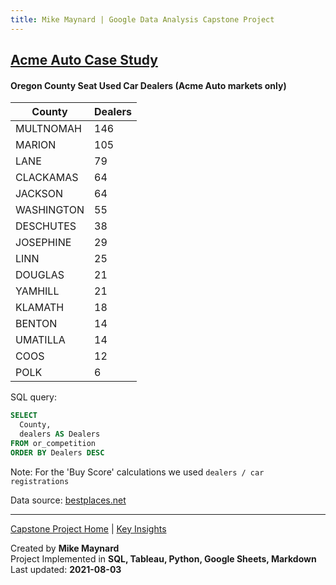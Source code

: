 ```yaml
---
title: Mike Maynard | Google Data Analysis Capstone Project
---
```

## [Acme Auto Case Study](/capstone/)

#### Oregon County Seat Used Car Dealers (Acme Auto markets only)


| County | Dealers |
| ------ | ------ |
|	MULTNOMAH	|	146	|
|	MARION	|	105	|
|	LANE	|	79	|
|	CLACKAMAS	|	64	|
|	JACKSON	|	64	|
|	WASHINGTON	|	55	|
|	DESCHUTES	|	38	|
|	JOSEPHINE	|	29	|
|	LINN	|	25	|
|	DOUGLAS	|	21	|
|	YAMHILL	|	21	|
|	KLAMATH	|	18	|
|	BENTON	|	14	|
|	UMATILLA	|	14	|
|	COOS	|	12	|
|	POLK	|	6	|


SQL query:

```sql
SELECT
  County,
  dealers AS Dealers
FROM or_competition
ORDER BY Dealers DESC
```


Note: For the 'Buy Score' calculations we used `dealers / car registrations`

Data source: [bestplaces.net](https://www.bestplaces.net/climate/)


---
[Capstone Project Home](./) | [Key Insights](insights.html)

Created by **Mike Maynard**<BR>
Project Implemented in **SQL, Tableau, Python, Google Sheets, Markdown**<BR>
Last updated:  **2021-08-03**
